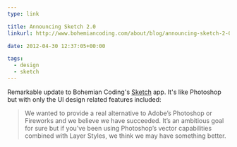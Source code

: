 ```yaml
---
type: link

title: Announcing Sketch 2.0
linkurl: http://www.bohemiancoding.com/about/blog/announcing-sketch-2-0/

date: 2012-04-30 12:37:05+00:00

tags:
  - design
  - sketch
---
```


Remarkable update to Bohemian Coding's [Sketch](http://bohemiancoding.com/sketch) app. It's like Photoshop but with only the UI design related features included:

> We wanted to provide a real alternative to Adobe’s Photoshop or Fireworks and we believe we have succeeded. It’s an ambitious goal for sure but if you’ve been using Photoshop’s vector capabilities combined with Layer Styles, we think we may have something better.
